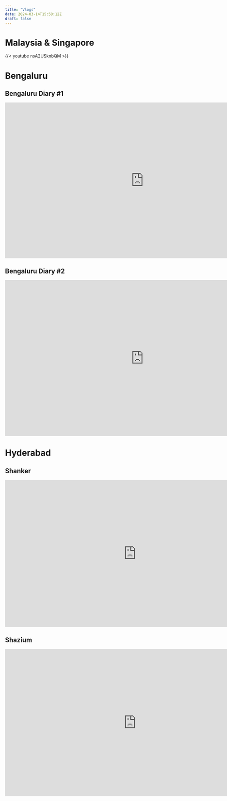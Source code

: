 ```yaml
---
title: "Vlogs"
date: 2024-03-14T15:50:12Z
draft: false
---
```


# Malaysia & Singapore 

{{< youtube nsA2USknbQM >}}


# Bengaluru

## Bengaluru Diary #1

<iframe width="912" height="513" src="https://www.youtube.com/embed/NITQj8qLEAI" title="Bengaluru diary | Oct 2023 ft @calespen" frameborder="0" allow="accelerometer; autoplay; clipboard-write; encrypted-media; gyroscope; picture-in-picture; web-share" allowfullscreen></iframe>

## Bengaluru Diary #2

<iframe width="912" height="513" src="https://www.youtube.com/embed/S3CV-DvKCPg" title="Bengaluru Diaries 2 |  Illenium sunburn concert , Indian Music Experience Museum ft @calespen" frameborder="0" allow="accelerometer; autoplay; clipboard-write; encrypted-media; gyroscope; picture-in-picture; web-share" allowfullscreen></iframe>


# Hyderabad


## Shanker

<iframe width="862" height="485" src="https://www.youtube.com/embed/gawOOL8tXJI" title="UnderTheMoonMini (rip recordings)" frameborder="0" allow="accelerometer; autoplay; clipboard-write; encrypted-media; gyroscope; picture-in-picture; web-share" allowfullscreen></iframe>

## Shazium 

<iframe width="862" height="485" src="https://www.youtube.com/embed/WiJcDfoN3Ws" title="Raidurgam Skyview Random drive" frameborder="0" allow="accelerometer; autoplay; clipboard-write; encrypted-media; gyroscope; picture-in-picture; web-share" allowfullscreen></iframe>
